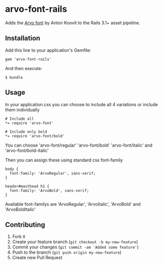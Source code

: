 # arvo-font-rails

Adds the [Arvo font](http://www.fontsquirrel.com/fonts/arvo) by Anton Koovit to the Rails 3.1+ asset pipeline.

## Installation

Add this line to your application's Gemfile:

    gem 'arvo-font-rails'

And then execute:

    $ bundle

## Usage

In your application.css you can choose to include all 4 variations or include them individually

    # Include all
    *= require 'arvo-font'

    # Include only bold
    *= require 'arvo-font/bold'
    
You can choose 'arvo-font/regular' 'arvo-font/bold' 'arvo-font/italic' and 'arvo-font/bold-italic'

Then you can assign these using standard css font-family

    body {
      font-family: 'ArvoRegular', sans-serif;
    }
    
    header#masthead h1 {
      font-family: 'ArvoBold', sans-serif;
    }

Available font-familys are 'ArvoRegular', 'ArvoItalic', 'ArvoBold' and 'ArvoBoldItalic'

## Contributing

1. Fork it
2. Create your feature branch (`git checkout -b my-new-feature`)
3. Commit your changes (`git commit -am 'Added some feature'`)
4. Push to the branch (`git push origin my-new-feature`)
5. Create new Pull Request
